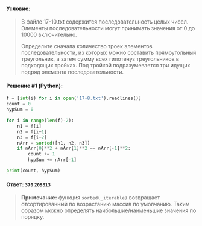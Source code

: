 #### Условие:

> В файле 17-10.txt содержится последовательность целых чисел. 
> Элементы последовательности могут принимать значения от 0 до 10000 включительно.
>  
> Определите сначала количество троек элементов последовательности, из которых можно составить прямоугольный треугольник, а затем сумму всех гипотенуз треугольников в подходящих тройках. 
> Под тройкой подразумевается три идущих подряд элемента последовательности. 

#### Решение #1 (Python):
```python
f = [int(i) for i in open('17-8.txt').readlines()]
count = 0
hypSum = 0

for i in range(len(f)-2):
    n1 = f[i]
    n2 = f[i+1]
    n3 = f[i+2]
    nArr = sorted([n1, n2, n3])
    if nArr[0]**2 + nArr[1]**2 == nArr[-1]**2:
        count += 1
        hypSum += nArr[-1]

print(count, hypSum)
```

#### Ответ: `370` `209813`

> **Примечание:** функция `sorted(_iterable)` возвращает отсортированный по возрастанию массив по умолчанию. Таким образом можно определять наибольшие/наименьшие значения по порядку. 
